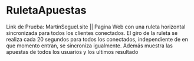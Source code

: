 # RuletaApuestas
Link de Prueba: MartinSeguel.site || Pagina Web con una ruleta horizontal sincronizada para todos los clientes conectados. El giro de la ruleta se realiza cada 20 segundos para todos los conectados, independiente de en que momento entran, se sincroniza igualmente. Además muestra las apuestas de todos los usuarios y los ultimos resultado
